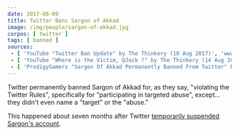 ```yaml
---
date: 2017-08-09
title: Twitter Bans Sargon of Akkad
image: /img/people/sargon-of-akkad.jpg
corpos: [ twitter ]
tags: [ banned ]
sources:
 - [ 'YouTube "Twitter Ban Update" by The Thinkery (10 Aug 2017)', 'www.youtube.com/watch?v=gwi6Yl6p2Ek' ]
 - [ 'YouTube "Where is the Victim, @Jack ?" by The Thinkery (14 Aug 2017)', 'www.youtube.com/watch?v=fKsZeSuDF2I' ]
 - [ 'ProdigyGamers "Sargon Of Akkad Permanently Banned From Twitter" by Kakra (15 Aug 2017)', 'archive.vn/gz26Z' ]
---
```


Twitter permanently banned Sargon of Akkad for, as they say, "violating the
Twitter Rules", specifically for "participating in targeted abuse", except...
they didn't even name a "target" or the "abuse."

This happened about seven months after Twitter [temporarily suspended Sargon's
account](/e/twitter-suspends-sargon/).
